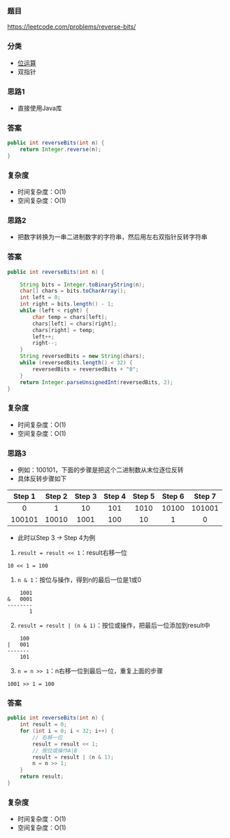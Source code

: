 ### 题目
https://leetcode.com/problems/reverse-bits/

### 分类
* [位运算](https://zhuanlan.zhihu.com/p/26890617)
* 双指针

### 思路1
* 直接使用Java库

### 答案
```java
public int reverseBits(int n) {
    return Integer.reverse(n);
}
```

### 复杂度
* 时间复杂度：O(1)
* 空间复杂度：O(1)

### 思路2
* 把数字转换为一串二进制数字的字符串，然后用左右双指针反转字符串

### 答案
```java
public int reverseBits(int n) {

    String bits = Integer.toBinaryString(n);
    char[] chars = bits.toCharArray();
    int left = 0;
    int right = bits.length() - 1;
    while (left < right) {
        char temp = chars[left];
        chars[left] = chars[right];
        chars[right] = temp;
        left++;
        right--;
    }
    String reversedBits = new String(chars);
    while (reversedBits.length() < 32) {
        reversedBits = reversedBits + "0";
    }
    return Integer.parseUnsignedInt(reversedBits, 2);
}
```

### 复杂度
* 时间复杂度：O(1)
* 空间复杂度：O(1)

### 思路3
* 例如：100101，下面的步骤是把这个二进制数从末位逐位反转
* 具体反转步骤如下

| Step 1 | Step 2 | Step 3 | Step 4 | Step 5 | Step 6 | Step 7 |
| :----: | :----: | :----: | :----: | :----: | :----: | :----: |
| 0 | 1 | 10 | 101 | 1010 | 10100 | 101001 |
| 100101 | 10010 | 1001 | 100 | 10 | 1 | 0 |

* 此时以Step 3 -> Step 4为例

1. `result = result << 1`：result右移一位
```
10 << 1 = 100
```

1. `n & 1`：按位与操作，得到n的最后一位是1或0
```
    1001
&   0001
--------
       1
```

2. `result = result | (n & 1)`：按位或操作，把最后一位添加到result中
```
    100
|   001
-------
    101
```

3. `n = n >> 1`：n右移一位到最后一位，重复上面的步骤
```
1001 >> 1 = 100
```

### 答案
```java
public int reverseBits(int n) {
    int result = 0;
    for (int i = 0; i < 32; i++) {
        // 右移一位
        result = result << 1;
        // 按位或操作A|B
        result = result | (n & 1);
        n = n >> 1;
    }
    return result;
}
```

### 复杂度
* 时间复杂度：O(1)
* 空间复杂度：O(1)
